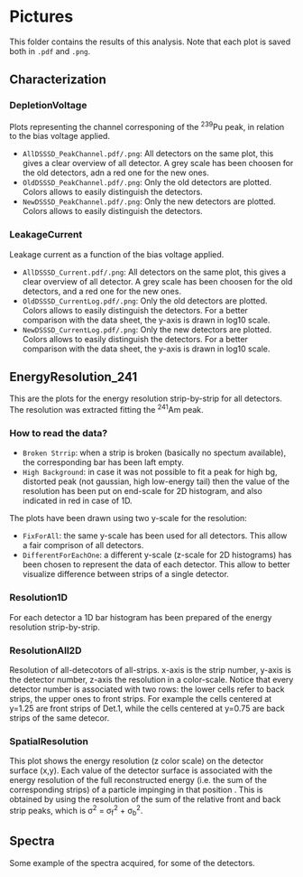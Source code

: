 # Pictures
This folder contains the results of this analysis. Note that each plot is saved both in `.pdf` and `.png`.



## Characterization

### DepletionVoltage
Plots representing the channel corresponing of the <sup>239</sup>Pu peak, in relation to the bias voltage applied.  
- `AllDSSSD_PeakChannel.pdf/.png`: All detectors on the same plot, this gives a clear overview of all detector. 
A grey scale has been choosen for the old detectors, adn a red one for the new ones.
- `OldDSSSD_PeakChannel.pdf/.png`: Only the old detectors are plotted. Colors allows to easily distinguish the detectors.
- `NewDSSSD_PeakChannel.pdf/.png`: Only the new detectors are plotted. Colors allows to easily distinguish the detectors.

### LeakageCurrent
Leakage current as a function of the bias voltage applied.  
- `AllDSSSD_Current.pdf/.png`: All detectors on the same plot, this gives a clear overview of all detector. 
A grey scale has been choosen for the old detectors, and a red one for the new ones.
- `OldDSSSD_CurrentLog.pdf/.png`: Only the old detectors are plotted. 
Colors allows to easily distinguish the detectors. 
For a better comparison with the data sheet, the y-axis is drawn in log10 scale.
- `NewDSSSD_CurrentLog.pdf/.png`: Only the new detectors are plotted. 
Colors allows to easily distinguish the detectors. 
For a better comparison with the data sheet, the y-axis is drawn in log10 scale.



## EnergyResolution_241
This are the plots for the energy resolution strip-by-strip for all detectors. The resolution was extracted fitting the <sup>241</sup>Am peak.  

### How to read the data? 
- `Broken Strrip`: when a strip is broken (basically no spectum available), the corresponding bar has been laft empty.
- `High Background`: in case it was not possible to fit a peak for high bg, distorted peak (not gaussian, high low-energy tail) 
then the value of the resolution has been put on end-scale for 2D histogram, and also indicated in red in case of 1D.  

The plots have been drawn using two y-scale for the resolution: 
- `FixForAll`: the same y-scale has been used for all detectors. 
This allow a fair comprison of all detectors.
- `DifferentForEachOne`: a different y-scale (z-scale for 2D histograms) has been chosen to represent the data of each detector. 
This allow to better visualize difference between strips of a single detector.

### Resolution1D
For each detector a 1D bar histogram has been prepared of the energy resolution strip-by-strip. 

### ResolutionAll2D
Resolution of all-detecotors of all-strips. x-axis is the strip number, y-axis is the detector number, z-axis the resolution in a color-scale. 
Notice that every detector number is associated with two rows: the lower cells refer to back strips, the upper ones to front strips. 
For example the cells centered at y=1.25 are front strips of Det.1, while the cells centered at y=0.75 are back strips of the same detecor.

### SpatialResolution
This plot shows the energy resolution (z color scale) on the detector surface (x,y). Each value of the detector surface is associated with the energy resolution of the full reconstructed energy (i.e. the sum of the corresponding strips) of a particle impinging in that position . This is obtained by using the resolution of the sum of the relative front and back strip peaks, which is &sigma;<sup>2</sup> = &sigma;<sub>f</sub><sup>2</sup> + &sigma;<sub>b</sub><sup>2</sup>.


## Spectra
Some example of the spectra acquired, for some of the detectors.
